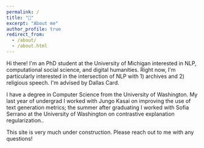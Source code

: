 ```yaml
---
permalink: /
title: "👋"
excerpt: "About me"
author_profile: true
redirect_from: 
  - /about/
  - /about.html
---
```


Hi there! I'm an PhD student at the University of Michigan interested in NLP, computational social science, and digital humanities. Right now, I'm particularly interested in the intersection of NLP with 1) archives and 2) religious speech. I'm advised by Dallas Card.

I have a degree in Computer Science from the University of Washington. My last year of undergrad I worked with Jungo Kasai on improving the use of text generation metrics; the summer after graduating I worked with Sofia Serrano at the University of Washington on contrastive explanation regularization..

This site is very much under construction. Please reach out to me with any questions!
